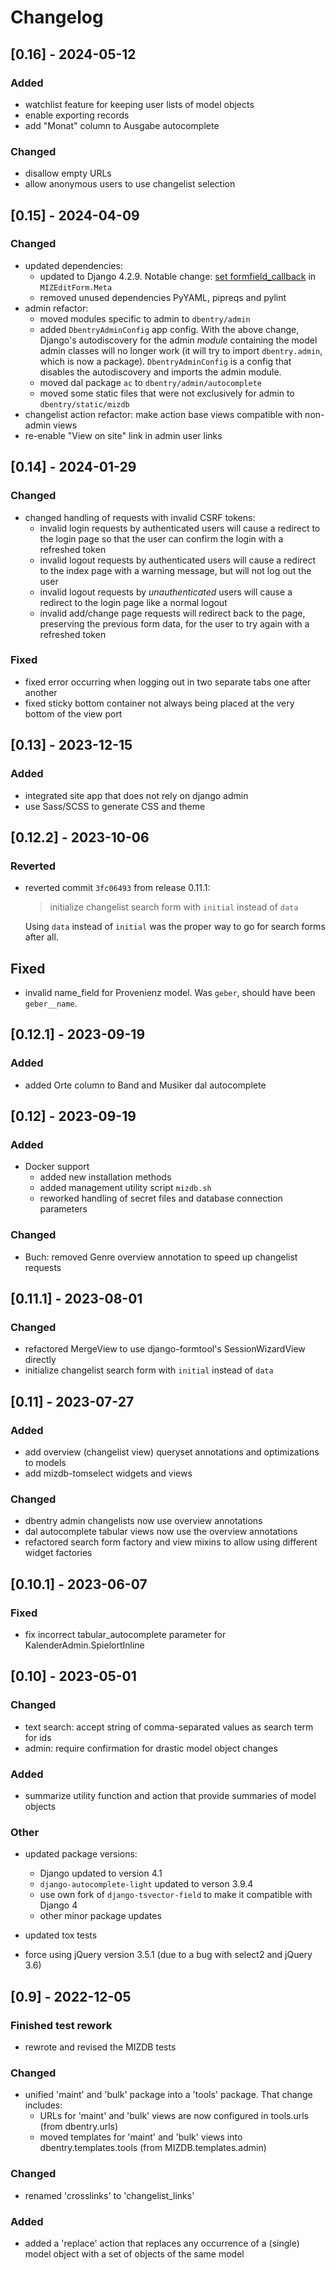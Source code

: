 # Changelog

## [0.16] - 2024-05-12

### Added

- watchlist feature for keeping user lists of model objects
- enable exporting records
- add "Monat" column to Ausgabe autocomplete

### Changed

- disallow empty URLs
- allow anonymous users to use changelist selection
 
## [0.15] - 2024-04-09

### Changed

- updated dependencies:
    - updated to Django 4.2.9. Notable
      change: [set formfield_callback](https://docs.djangoproject.com/en/5.0/releases/4.2/#forms) in `MIZEditForm.Meta`
    - removed unused dependencies PyYAML, pipreqs and pylint
- admin refactor:
    - moved modules specific to admin to `dbentry/admin`
    - added `DbentryAdminConfig` app config. With the above change, Django's autodiscovery for the admin _module_
      containing the model admin classes will no longer work (it will try to import `dbentry.admin`, which is now a
      package). `DbentryAdminConfig` is a config that disables the autodiscovery and imports the admin module.
    - moved dal package `ac` to `dbentry/admin/autocomplete`
    - moved some static files that were not exclusively for admin to `dbentry/static/mizdb`
- changelist action refactor: make action base views compatible with non-admin views
- re-enable "View on site" link in admin user links

## [0.14] - 2024-01-29

### Changed

- changed handling of requests with invalid CSRF tokens:
    - invalid login requests by authenticated users will cause a redirect to the login page so that the user can confirm
      the login with a refreshed token
    - invalid logout requests by authenticated users will cause a redirect to the index page with a warning message, but
      will not log out the user
    - invalid logout requests by _unauthenticated_ users will cause a redirect to the login page like a normal logout
    - invalid add/change page requests will redirect back to the page, preserving the previous form data, for the user
      to try again with a refreshed token

### Fixed

- fixed error occurring when logging out in two separate tabs one after another
- fixed sticky bottom container not always being placed at the very bottom of the view port

## [0.13] - 2023-12-15

### Added

- integrated site app that does not rely on django admin
- use Sass/SCSS to generate CSS and theme

## [0.12.2] - 2023-10-06

### Reverted

- reverted commit `3fc06493` from release 0.11.1:
  > initialize changelist search form with `initial` instead of `data`

  Using `data` instead of `initial` was the proper way to go for search forms after all.

## Fixed

- invalid name_field for Provenienz model. Was `geber`, should have been `geber__name`.

## [0.12.1] - 2023-09-19

### Added

- added Orte column to Band and Musiker dal autocomplete

## [0.12] - 2023-09-19

### Added

- Docker support
    - added new installation methods
    - added management utility script `mizdb.sh`
    - reworked handling of secret files and database connection parameters

### Changed

- Buch: removed Genre overview annotation to speed up changelist requests

## [0.11.1] - 2023-08-01

### Changed

- refactored MergeView to use django-formtool's SessionWizardView directly
- initialize changelist search form with `initial` instead of `data`

## [0.11] - 2023-07-27

### Added

- add overview (changelist view) queryset annotations and optimizations to models
- add mizdb-tomselect widgets and views

### Changed

- dbentry admin changelists now use overview annotations
- dal autocomplete tabular views now use the overview annotations
- refactored search form factory and view mixins to allow using different widget factories

## [0.10.1] - 2023-06-07

### Fixed

- fix incorrect tabular_autocomplete parameter for KalenderAdmin.SpielortInline

## [0.10] - 2023-05-01

### Changed

- text search: accept string of comma-separated values as search term for ids
- admin: require confirmation for drastic model object changes

### Added

- summarize utility function and action that provide summaries of model objects

### Other

- updated package versions:
    - Django updated to version 4.1
    - `django-autocomplete-light` updated to verson 3.9.4
    - use own fork of `django-tsvector-field` to make it compatible with Django 4
    - other minor package updates

- updated tox tests
- force using jQuery version 3.5.1 (due to a bug with select2 and jQuery 3.6)

## [0.9] - 2022-12-05

### Finished test rework

- rewrote and revised the MIZDB tests

### Changed

- unified 'maint' and 'bulk' package into a 'tools' package. That change includes:
    - URLs for 'maint' and 'bulk' views are now configured in tools.urls (from dbentry.urls)
    - moved templates for 'maint' and 'bulk' views into dbentry.templates.tools (from
      MIZDB.templates.admin)

### Changed

- renamed 'crosslinks' to 'changelist_links'

### Added

- added a 'replace' action that replaces any occurrence of a (single) model object with a set of
  objects of the same model

